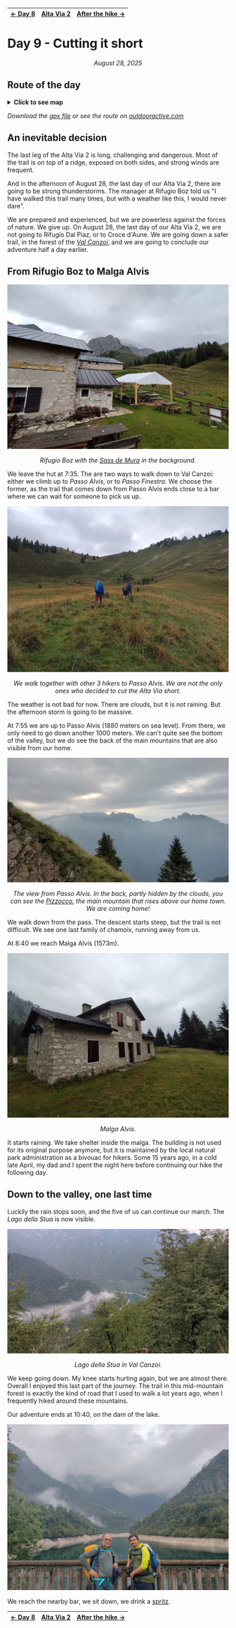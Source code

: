 <table style="width: 100%; table-layout: fixed;"> <thead> <tr>
	<th style="text-align: left"> <a href="../day8">← Day 8</a> </th>
	<th style="text-align: center"> <a href="../">Alta Via 2</a> </th>
	<th style="text-align: right"> <a href="../after">After the hike →</a> </th>
</tr> </thead> </table>

# Day 9 - Cutting it short

<p align="center"><em>August 28, 2025</em></p>

## Route of the day

<details>
<summary><strong>Click to see map</strong></summary>
<img src="../img/28-0000-map.png">
</details>

*Download the [gpx file](../gpx/av2-day9.gpx) or see the route on
[outdooractive.com](https://www.outdooractive.com/en/route/hiking-trail/province-of-belluno/-2025-alta-via-2-day-9/325543151/?share=%7E3zdmfdkz%244ossqbdb)*

## An inevitable decision

The last leg of the Alta Via 2 is long, challenging and dangerous.
Most of the trail is on top of a ridge, exposed on both sides, and strong
winds are frequent.

And in the afternoon of August 28, the last day of our Alta Via 2, there
are going to be strong thunderstorms. The manager at Rifugio Boz told
us "I have walked this trail many times, but with a weather like this,
I would never dare".

We are prepared and experienced, but we are powerless against the forces
of nature. We give up. On August 28, the last day of our Alta Via 2,
we are not going to Rifugio Dal Piaz, or to Croce d'Aune. We are going
down a safer trail, in the forest of the
[*Val Canzoi*](https://www.dolomitipark.it/en/visiting-the-park/itineraries/on-foot/nature-trails/val-di-canzoi/),
and we are going to conclude our adventure half a day earlier.

## From Rifugio Boz to Malga Alvis

![Rifugio Boz with the Sass de Mura on the background](../img/28-0730-boz-sass-de-mura.jpg)

<p align="center"><em>Rifugio Boz with the
<a href="https://en.wikipedia.org/wiki/Sass_de_Mura">Sass de Mura</a>
in the background.</em></p>

We leave the hut at 7:35. The are two ways to walk down to Val Canzoi:
either we climb up to *Passo Alvis*, or to *Passo Finestra*. We
choose the former, as the trail that comes down from Passo Alvis
ends close to a bar where we can wait for someone to pick us up.

![Walking to Passo Alvis](../img/28-0740-walk.jpg)

<p align="center"><em>We walk together with other 3 hikers to Passo Alvis.
We are not the only ones who decided to cut the Alta Via short.</em></p>

The weather is not bad for now. There are clouds, but it is not raining.
But the afternoon storm is going to be massive.

At 7:55 we are up to Passo Alvis (1880 meters on sea level). From there,
we only need to go down another 1000 meters. We can't quite see the
bottom of the valley, but we do see the back of the main mountains that
are also visible from our home.

![The view from Passo Alvis](../img/28-0755-pizoc.jpg)

<p align="center"><em>The view from Passo Alvis. In the back, partly hidden by the
clouds, you can see the <a href="https://en.wikipedia.org/wiki/Pizzocco">
Pizzocco</a>,
the main mountain that rises above our home town. We are coming home!</em></p>

We walk down from the pass. The descent starts steep, but the trail is
not difficult. We see one last family of chamoix, running away from us.

At 8:40 we reach Malga Alvis (1573m).

![Malga Alvis](../img/28-0850-malga-alvis.jpg)

<p align="center"><em>Malga Alvis.</em></p>

It starts raining. We take shelter inside the malga. The building
is not used for its original purpose anymore, but it is maintained
by the local natural park administration as a bivouac for hikers.
Some 15 years ago, in a cold late April, my dad and I spent the night
here before continuing our hike the following day.

## Down to the valley, one last time

Luckily the rain stops soon, and the five of us can continue our march.
The *Lago della Stua* is now visible.

![Lago della Stua](../img/28-0928-lago-della-stua.jpg)

<p align="center"><em>Lago della Stua in Val Canzoi.</em></p>

We keep going down. My knee starts hurting again, but we are almost there.
Overall I enjoyed this last part of the journey. The trail in this
mid-mountain forest is exactly the kind of road that I used to walk a
lot years ago, when I frequently hiked around these mountains.

Our adventure ends at 10:40, on the dam of the lake.

![The end](../img/28-1040-end.jpg)

We reach the nearby bar, we sit down, we drink a
[spritz](https://en.wikipedia.org/wiki/Spritz_(cocktail)).


<table style="width: 100%; table-layout: fixed;"> <thead> <tr>
	<th style="text-align: left"> <a href="../day8">← Day 8</a> </th>
	<th style="text-align: center"> <a href="../">Alta Via 2</a> </th>
	<th style="text-align: right"> <a href="../after">After the hike →</a> </th>
</tr> </thead> </table>






